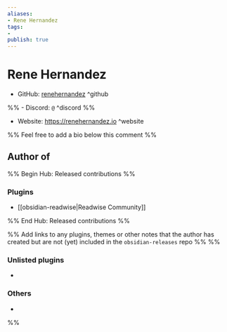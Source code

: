 ```yaml
---
aliases:
- Rene Hernandez
tags: 
- 
publish: true
---
```


# Rene Hernandez

- GitHub: [renehernandez](https://github.com/renehernandez/) ^github

%% - Discord: `@` ^discord %%

- Website: <https://renehernandez.io> ^website

<!-- - [[Publish sites|Publish site]]: ^publish -->

%% Feel free to add a bio below this comment %%


## Author of

%% Begin Hub: Released contributions %%
### Plugins
- [[obsidian-readwise|Readwise Community]]

%% End Hub: Released contributions %%

%% Add links to any plugins, themes or other notes that the author has created but are not (yet) included in the `obsidian-releases` repo %%
%%
### Unlisted plugins

- 

### Others

- 
%%

<!--
## Sponsor this author

- [[GitHub sponsors]]: [Sponsor @renehernandez on GitHub Sponsors](https://github.com/sponsors/renehernandez) ^github-sponsor
- [[Buy me a coffee]]: ^buy-me-a-coffee
- [[PayPal]]: ^paypal
- [[Patreon]]: ^patreon

-->

<!--
## Follow this author

- [[YouTube Channels|On YouTube]]: ^youtube
- Twitter: ^twitter
- ...
-->